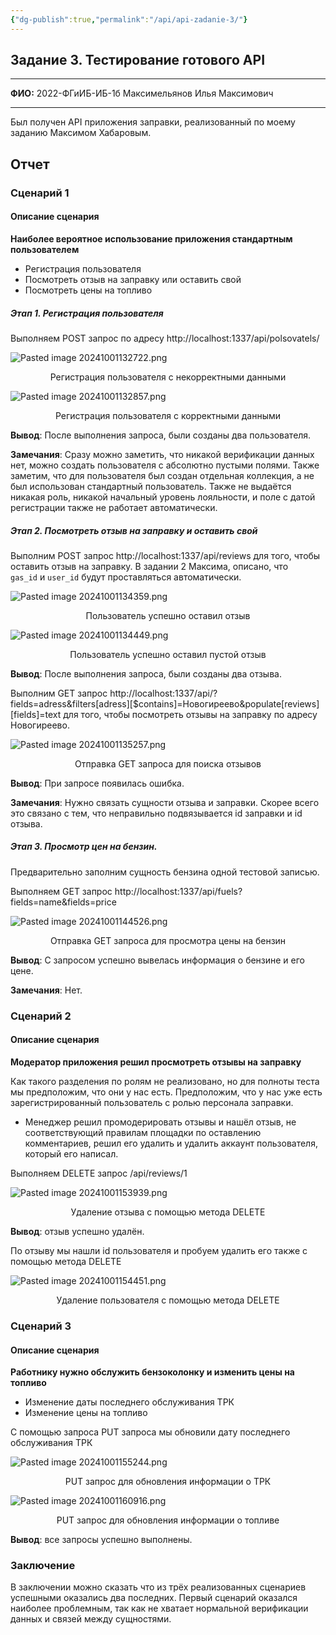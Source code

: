 ```yaml
---
{"dg-publish":true,"permalink":"/api/api-zadanie-3/"}
---
```


## Задание 3. Тестирование готового API

---

**ФИО:** 2022-ФГиИБ-ИБ-1б Максимельянов Илья Максимович

---

Был получен API приложения заправки, реализованный по моему заданию Максимом Хабаровым.

## Отчет

### Сценарий 1

#### Описание сценария
**Наиболее вероятное использование приложения стандартным пользователем**

- Регистрация пользователя
- Посмотреть отзыв на заправку или оставить свой
- Посмотреть цены на топливо
##### Этап 1. Регистрация пользователя

Выполняем POST запрос по адресу http://localhost:1337/api/polsovatels/

![Pasted image 20241001132722.png](/img/user/media/Pasted%20image%2020241001132722.png)
<center>Регистрация пользователя с некорректными данными</center>

![Pasted image 20241001132857.png](/img/user/media/Pasted%20image%2020241001132857.png)
<center>Регистрация пользователя с корректными данными</center>

**Вывод**: После выполнения запроса, были созданы два пользователя.

**Замечания**: Сразу можно заметить, что никакой верификации данных нет, можно создать пользователя с абсолютно пустыми полями. Также заметим, что для пользователя был создан отдельная коллекция, а не был использован стандартный пользователь. Также не выдаётся никакая роль, никакой начальный уровень лояльности, и поле с датой регистрации также не работает автоматически.

##### Этап 2. Посмотреть отзыв на заправку и оставить свой

Выполним POST запрос http://localhost:1337/api/reviews для того, чтобы оставить отзыв на заправку. В задании 2 Максима, описано, что `gas_id` и `user_id` будут проставляться автоматически.

![Pasted image 20241001134359.png](/img/user/media/Pasted%20image%2020241001134359.png)
<center>Пользователь успешно оставил отзыв</center>

![Pasted image 20241001134449.png](/img/user/media/Pasted%20image%2020241001134449.png)
<center>Пользователь успешно оставил пустой отзыв</center>

**Вывод**: После выполнения запроса, были созданы два отзыва.

Выполним GET запрос http://localhost:1337/api/?fields=adress&filters[adress][$contains]=Новогиреево&populate[reviews][fields]=text для того, чтобы посмотреть отзывы на заправку по адресу Новогиреево. 

![Pasted image 20241001135257.png](/img/user/media/Pasted%20image%2020241001135257.png)
<center>Отправка GET запроса для поиска отзывов</center>

**Вывод**: При запросе появилась ошибка.

**Замечания**: Нужно связать сущности отзыва и заправки. Скорее всего это связано с тем, что неправильно подвязывается id заправки и id отзыва.

##### Этап 3. Просмотр цен на бензин.
Предварительно заполним сущность бензина одной тестовой записью.

Выполняем GET запрос http://localhost:1337/api/fuels?fields=name&fields=price

![Pasted image 20241001144526.png](/img/user/media/Pasted%20image%2020241001144526.png)
<center>Отправка GET запроса для просмотра цены на бензин</center>

**Вывод**: С запросом успешно вывелась информация о бензине и его цене.

**Замечания**: Нет.
### Сценарий 2

#### Описание сценария
**Модератор приложения решил просмотреть отзывы на заправку**

Как такого разделения по ролям не реализовано, но для полноты теста мы предположим, что они у нас есть. Предположим, что у нас уже есть зарегистрированный пользователь с ролью персонала заправки.

- Менеджер решил промодерировать отзывы и нашёл отзыв, не соответствующий правилам площадки по оставлению комментариев, решил его удалить и удалить аккаунт пользователя, который его написал.

Выполняем DELETE запрос /api/reviews/1

![Pasted image 20241001153939.png](/img/user/media/Pasted%20image%2020241001153939.png)
<center>Удаление отзыва с помощью метода DELETE</center>

**Вывод**: отзыв успешно удалён.

По отзыву мы нашли id пользователя и пробуем удалить его также с помощью метода DELETE

![Pasted image 20241001154451.png](/img/user/media/Pasted%20image%2020241001154451.png)
<center>Удаление пользователя с помощью метода DELETE</center>

### Сценарий 3

#### Описание сценария
**Работнику нужно обслужить бензоколонку и изменить цены на топливо**

- Изменение даты последнего обслуживания ТРК
- Изменение цены на топливо

С помощью запроса PUT запроса мы обновили дату последнего обслуживания ТРК

![Pasted image 20241001155244.png](/img/user/media/Pasted%20image%2020241001155244.png)
<center>PUT запрос для обновления информации о ТРК</center>

![Pasted image 20241001160916.png](/img/user/Pasted%20image%2020241001160916.png)
<center>PUT запрос для обновления информации о топливе</center>

**Вывод**: все запросы успешно выполнены.
### Заключение

В заключении можно сказать что из трёх реализованных сценариев успешными оказались два последних. Первый сценарий оказался наиболее проблемным, так как не хватает нормальной верификации данных и связей между сущностями.